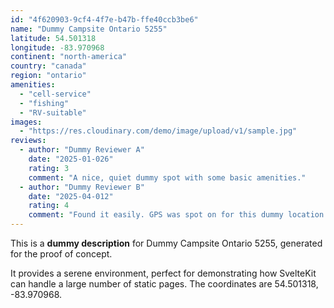 ```yaml
---
id: "4f620903-9cf4-4f7e-b47b-ffe40ccb3be6"
name: "Dummy Campsite Ontario 5255"
latitude: 54.501318
longitude: -83.970968
continent: "north-america"
country: "canada"
region: "ontario"
amenities:
  - "cell-service"
  - "fishing"
  - "RV-suitable"
images:
  - "https://res.cloudinary.com/demo/image/upload/v1/sample.jpg"
reviews:
  - author: "Dummy Reviewer A"
    date: "2025-01-026"
    rating: 3
    comment: "A nice, quiet dummy spot with some basic amenities."
  - author: "Dummy Reviewer B"
    date: "2025-04-012"
    rating: 4
    comment: "Found it easily. GPS was spot on for this dummy location."
---
```


This is a **dummy description** for Dummy Campsite Ontario 5255, generated for the proof of concept.

It provides a serene environment, perfect for demonstrating how SvelteKit can handle a large number of static pages. The coordinates are 54.501318, -83.970968.
